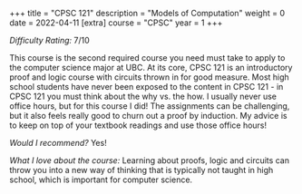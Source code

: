 +++
title = "CPSC 121"
description = "Models of Computation"
weight = 0
date = 2022-04-11
[extra]
course = "CPSC"
year = 1
+++

*Difficulty Rating:* 7/10

This course is the second required course you need must take to apply to the computer science major at UBC. At its core, CPSC 121 is an introductory proof and logic course with circuits thrown in for good measure. Most high school students have never been exposed to the content in CPSC 121 - in CPSC 121 you must think about the why vs. the how. I usually never use office hours, but for this course I did! The assignments can be challenging, but it also feels really good to churn out a proof by induction. My advice is to keep on top of your textbook readings and use those office hours!

*Would I recommend?* Yes!

*What I love about the course:* Learning about proofs, logic and circuits can throw you into a new way of thinking that is typically not taught in high school, which is important for computer science.
